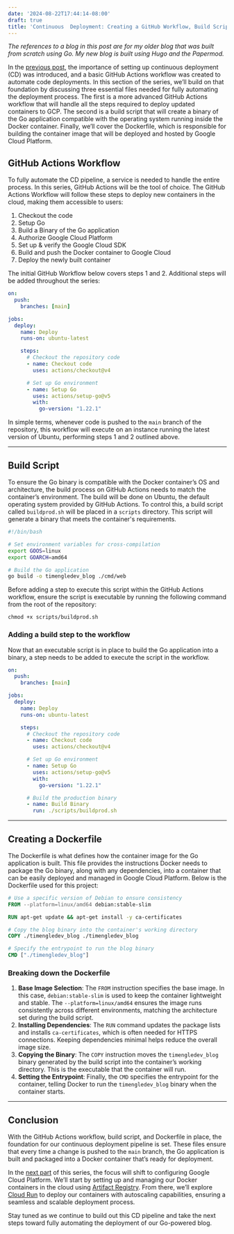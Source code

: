 ```yaml
---
date: '2024-08-22T17:44:14-08:00'
draft: true
title: 'Continuous  Deployment: Creating a GitHub Workflow, Build Script, and Dockerfile'
---
```



*The references to a blog in this post are for my older blog that was built from
scratch using Go. My new blog is built using Hugo and the Papermod.*

In the [previous post](https://timengle.dev/posts/dynamic-file-serving-with-embedded-file-system-and-object-storage-in-go-file-serving-with-embedded-file-system-and-object-storage-in-go/), the importance of setting up continuous deployment (CD) was introduced, and a basic GitHub Actions workflow was created to automate code deployments. In this section of the series, we’ll build on that foundation by discussing three essential files needed for fully automating the deployment process. The first is a more advanced GitHub Actions workflow that will handle all the steps required to deploy updated containers to GCP. The second is a build script that will create a binary of the Go application compatible with the operating system running inside the Docker container. Finally, we’ll cover the Dockerfile, which is responsible for building the container image that will be deployed and hosted by Google Cloud Platform.

## GitHub Actions Workflow

To fully automate the CD pipeline, a service is needed to handle the entire process. In this series, GitHub Actions will be the tool of choice. The GitHub Actions Workflow will follow these steps to deploy new containers in the cloud, making them accessible to users:

1. Checkout the code
2. Setup Go
3. Build a Binary of the Go application
4. Authorize Google Cloud Platform
5. Set up & verify the Google Cloud SDK
6. Build and push the Docker container to Google Cloud
7. Deploy the newly built container

The initial GitHub Workflow below covers steps 1 and 2. Additional steps will be added throughout the series:

```yaml
on:
  push:
    branches: [main]

jobs:
  deploy:
    name: Deploy
    runs-on: ubuntu-latest

    steps:
      # Checkout the repository code
      - name: Checkout code
        uses: actions/checkout@v4

      # Set up Go environment
      - name: Setup Go
        uses: actions/setup-go@v5
        with:
          go-version: "1.22.1"

```

In simple terms, whenever code is pushed to the `main` branch of the repository, this workflow will execute on an instance running the latest version of Ubuntu, performing steps 1 and 2 outlined above.

---

## Build Script

To ensure the Go binary is compatible with the Docker container’s OS and architecture, the build process on GitHub Actions needs to match the container’s environment. The build will be done on Ubuntu, the default operating system provided by GitHub Actions. To control this, a build script called `buildprod.sh` will be placed in a `scripts` directory. This script will generate a binary that meets the container's requirements.

```bash
#!/bin/bash

# Set environment variables for cross-compilation
export GOOS=linux
export GOARCH=amd64

# Build the Go application
go build -o timengledev_blog ./cmd/web
```

Before adding a step to execute this script within the GitHub Actions workflow, ensure the script is executable by running the following command from the root of the repository:

```shell
chmod +x scripts/buildprod.sh
```

### Adding a build step to the workflow

Now that an executable script is in place to build the Go application into a binary, a step needs to be added to execute the script in the workflow.

```yaml
on:
  push:
    branches: [main]

jobs:
  deploy:
    name: Deploy
    runs-on: ubuntu-latest

    steps:
      # Checkout the repository code
      - name: Checkout code
        uses: actions/checkout@v4

      # Set up Go environment
      - name: Setup Go
        uses: actions/setup-go@v5
        with:
          go-version: "1.22.1"

      # Build the production binary
      - name: Build Binary
        run: ./scripts/buildprod.sh
```

---

## Creating a Dockerfile

The Dockerfile is what defines how the container image for the Go application is built. This file provides the instructions Docker needs to package the Go binary, along with any dependencies, into a container that can be easily deployed and managed in Google Cloud Platform. Below is the Dockerfile used for this project:

```dockerfile
# Use a specific version of Debian to ensure consistency
FROM --platform=linux/amd64 debian:stable-slim

RUN apt-get update && apt-get install -y ca-certificates

# Copy the blog binary into the container's working directory
COPY ./timengledev_blog ./timengledev_blog

# Specify the entrypoint to run the blog binary
CMD ["./timengledev_blog"]

```

### Breaking down the Dockerfile

1. **Base Image Selection**: The `FROM` instruction specifies the base image. In this case, `debian:stable-slim` is used to keep the container lightweight and stable. The `--platform=linux/amd64` ensures the image runs consistently across different environments, matching the architecture set during the build script.
2. **Installing Dependencies**: The `RUN` command updates the package lists and installs `ca-certificates`, which is often needed for HTTPS connections. Keeping dependencies minimal helps reduce the overall image size.
3. **Copying the Binary**: The `COPY` instruction moves the `timengledev_blog` binary generated by the build script into the container’s working directory. This is the executable that the container will run.
4. **Setting the Entrypoint**: Finally, the `CMD` specifies the entrypoint for the container, telling Docker to run the `timengledev_blog` binary when the container starts.

---

## Conclusion

With the GitHub Actions workflow, build script, and Dockerfile in place, the foundation for our continuous deployment pipeline is set. These files ensure that every time a change is pushed to the `main` branch, the Go application is built and packaged into a Docker container that’s ready for deployment.

In the [next part](https://timengle.dev/posts/view/Continuous+Deployment%3A+Automating+GCP+Deployments+with+Artifact+Registry+and+Cloud+Run) of this series, the focus will shift to configuring Google Cloud Platform. We’ll start by setting up and managing our Docker containers in the cloud using [Artifact Registry](https://cloud.google.com/artifact-registry). From there, we’ll explore [Cloud Run](https://cloud.google.com/run) to deploy our containers with autoscaling capabilities, ensuring a seamless and scalable deployment process.

Stay tuned as we continue to build out this CD pipeline and take the next steps toward fully automating the deployment of our Go-powered blog.
